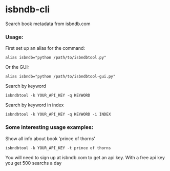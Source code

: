 # isbndb-cli
Search book metadata from isbndb.com


### Usage:

First set up an alias for the command:

    alias isbndb="python /path/to/isbndbtool.py"

Or the GUI:

	alias isbndb="python /path/to/isbndbtool-gui.py"
    
Search by keyword
    
    isbndbtool -k YOUR_API_KEY -q KEYWORD
    
Search by keyword in index
    
    isbndbtool -k YOUR_API_KEY -q KEYWORD -i INDEX
    
### Some interesting usage examples:

Show all info about book 'prince of thorns'

    isbndbtool -k YOUR_API_KEY -t prince of thorns

You will need to sign up at isbndb.com to get an api key. With a free api key you get 500 searchs a day

[gooey]: https://github.com/chriskiehl/Gooey